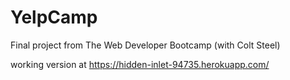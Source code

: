 # YelpCamp
Final project from The Web Developer Bootcamp (with Colt Steel)

working version at https://hidden-inlet-94735.herokuapp.com/

